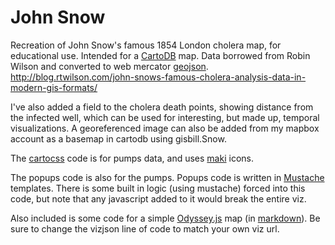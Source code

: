 John Snow
========
Recreation of John Snow's famous 1854 London cholera map, for educational use. Intended for a [CartoDB](http://www.cartodb.com) map.
Data borrowed from Robin Wilson and converted to web mercator [geojson](geojson.io).
http://blog.rtwilson.com/john-snows-famous-cholera-analysis-data-in-modern-gis-formats/

I've also added a field to the cholera death points, showing distance from the infected well, which can be used for interesting, but made up, temporal visualizations. 
A georeferenced image can also be added from my mapbox account as a basemap in cartodb using gisbill.Snow.

The [cartocss](http://www.mapbox.com/tilemill/docs/manual/carto/) code is for pumps data, and uses [maki](http://www.mapbox.com/maki/) icons.

The popups code is also for the pumps. Popups code is written in [Mustache](http://mustache.github.io/) templates. There is some built in logic (using mustache) forced into this code, but note that any javascript added to it would break the entire viz.

Also included is some code for a simple [Odyssey.js](http://cartodb.github.io/odyssey.js/) map (in [markdown](http://daringfireball.net/projects/markdown/)).
Be sure to change the vizjson line of code to match your own viz url.
